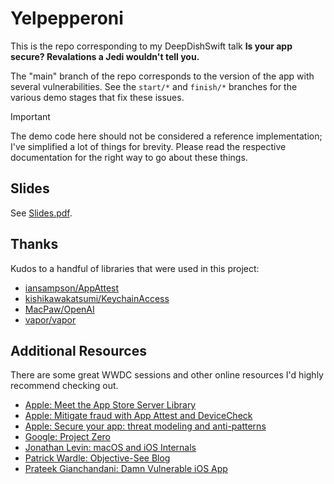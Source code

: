 # Yelpepperoni

This is the repo corresponding to my DeepDishSwift talk **Is your app secure? Revalations a Jedi wouldn't tell you.**

The "main" branch of the repo corresponds to the version of the app with several vulnerabilities. See the `start/*` and `finish/*` branches for the various demo stages that fix these issues.

> [!IMPORTANT]
> The demo code here should not be considered a reference implementation; I've simplified a lot of things for brevity. Please read the respective documentation for the right way to go about these things.

## Slides

See [Slides.pdf](/Slides.pdf).

## Thanks

Kudos to a handful of libraries that were used in this project:

- [iansampson/AppAttest](https://github.com/iansampson/AppAttest)
- [kishikawakatsumi/KeychainAccess](https://github.com/kishikawakatsumi/KeychainAccess)
- [MacPaw/OpenAI](https://github.com/MacPaw/OpenAI)
- [vapor/vapor](https://github.com/vapor/vapor)

## Additional Resources

There are some great WWDC sessions and other online resources I'd highly recommend checking out.

- [Apple: Meet the App Store Server Library](https://developer.apple.com/wwdc23/10143)
- [Apple: Mitigate fraud with App Attest and DeviceCheck](https://developer.apple.com/wwdc21/10244)
- [Apple: Secure your app: threat modeling and anti-patterns](https://developer.apple.com/wwdc20/10189)
- [Google: Project Zero](https://googleprojectzero.blogspot.com)
- [Jonathan Levin: macOS and iOS Internals](https://newosxbook.com)
- [Patrick Wardle: Objective-See Blog](https://objective-see.org/blog.html)
- [Prateek Gianchandani: Damn Vulnerable iOS App](https://github.com/prateek147/DVIA-v2)
